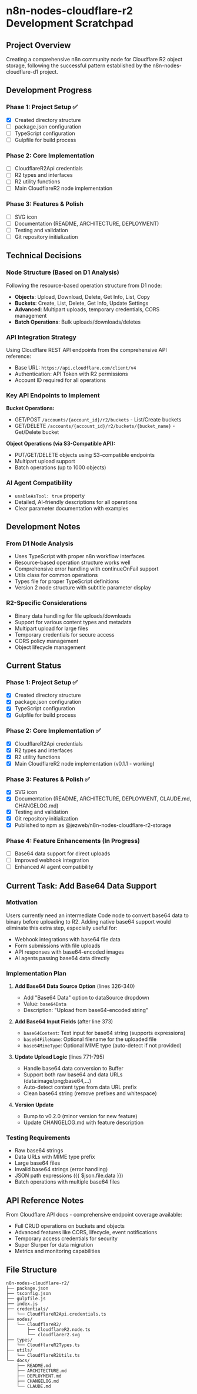 # n8n-nodes-cloudflare-r2 Development Scratchpad

## Project Overview
Creating a comprehensive n8n community node for Cloudflare R2 object storage, following the successful pattern established by the n8n-nodes-cloudflare-d1 project.

## Development Progress

### Phase 1: Project Setup ✅
- [x] Created directory structure
- [ ] package.json configuration
- [ ] TypeScript configuration  
- [ ] Gulpfile for build process

### Phase 2: Core Implementation
- [ ] CloudflareR2Api credentials
- [ ] R2 types and interfaces
- [ ] R2 utility functions
- [ ] Main CloudflareR2 node implementation

### Phase 3: Features & Polish
- [ ] SVG icon
- [ ] Documentation (README, ARCHITECTURE, DEPLOYMENT)
- [ ] Testing and validation
- [ ] Git repository initialization

## Technical Decisions

### Node Structure (Based on D1 Analysis)
Following the resource-based operation structure from D1 node:
- **Objects**: Upload, Download, Delete, Get Info, List, Copy
- **Buckets**: Create, List, Delete, Get Info, Update Settings  
- **Advanced**: Multipart uploads, temporary credentials, CORS management
- **Batch Operations**: Bulk uploads/downloads/deletes

### API Integration Strategy
Using Cloudflare REST API endpoints from the comprehensive API reference:
- Base URL: `https://api.cloudflare.com/client/v4`
- Authentication: API Token with R2 permissions
- Account ID required for all operations

### Key API Endpoints to Implement
**Bucket Operations:**
- GET/POST `/accounts/{account_id}/r2/buckets` - List/Create buckets
- GET/DELETE `/accounts/{account_id}/r2/buckets/{bucket_name}` - Get/Delete bucket

**Object Operations (via S3-Compatible API):**
- PUT/GET/DELETE objects using S3-compatible endpoints
- Multipart upload support
- Batch operations (up to 1000 objects)

### AI Agent Compatibility
- `usableAsTool: true` property
- Detailed, AI-friendly descriptions for all operations
- Clear parameter documentation with examples

## Development Notes

### From D1 Node Analysis
- Uses TypeScript with proper n8n workflow interfaces
- Resource-based operation structure works well
- Comprehensive error handling with continueOnFail support
- Utils class for common operations
- Types file for proper TypeScript definitions
- Version 2 node structure with subtitle parameter display

### R2-Specific Considerations
- Binary data handling for file uploads/downloads
- Support for various content types and metadata
- Multipart upload for large files
- Temporary credentials for secure access
- CORS policy management
- Object lifecycle management

## Current Status

### Phase 1: Project Setup ✅
- [x] Created directory structure
- [x] package.json configuration
- [x] TypeScript configuration  
- [x] Gulpfile for build process

### Phase 2: Core Implementation ✅ 
- [x] CloudflareR2Api credentials
- [x] R2 types and interfaces
- [x] R2 utility functions
- [x] Main CloudflareR2 node implementation (v0.1.1 - working)

### Phase 3: Features & Polish ✅
- [x] SVG icon
- [x] Documentation (README, ARCHITECTURE, DEPLOYMENT, CLAUDE.md, CHANGELOG.md)
- [x] Testing and validation 
- [x] Git repository initialization
- [x] Published to npm as @jezweb/n8n-nodes-cloudflare-r2-storage

### Phase 4: Feature Enhancements (In Progress)
- [ ] Base64 data support for direct uploads
- [ ] Improved webhook integration
- [ ] Enhanced AI agent compatibility

## Current Task: Add Base64 Data Support

### Motivation
Users currently need an intermediate Code node to convert base64 data to binary before uploading to R2. 
Adding native base64 support would eliminate this extra step, especially useful for:
- Webhook integrations with base64 file data
- Form submissions with file uploads
- API responses with base64-encoded images
- AI agents passing base64 data directly

### Implementation Plan
1. **Add Base64 Data Source Option** (lines 326-340)
   - Add "Base64 Data" option to dataSource dropdown
   - Value: `base64Data`
   - Description: "Upload from base64-encoded string"

2. **Add Base64 Input Fields** (after line 373)
   - `base64Content`: Text input for base64 string (supports expressions)
   - `base64FileName`: Optional filename for the uploaded file
   - `base64MimeType`: Optional MIME type (auto-detect if not provided)

3. **Update Upload Logic** (lines 771-795)
   - Handle base64 data conversion to Buffer
   - Support both raw base64 and data URLs (data:image/png;base64,...)
   - Auto-detect content type from data URL prefix
   - Clean base64 string (remove prefixes and whitespace)

4. **Version Update**
   - Bump to v0.2.0 (minor version for new feature)
   - Update CHANGELOG.md with feature description

### Testing Requirements
- Raw base64 strings
- Data URLs with MIME type prefix
- Large base64 files
- Invalid base64 strings (error handling)
- JSON path expressions ({{ $json.file.data }})
- Batch operations with multiple base64 files

## API Reference Notes
From Cloudflare API docs - comprehensive endpoint coverage available:
- Full CRUD operations on buckets and objects
- Advanced features like CORS, lifecycle, event notifications
- Temporary access credentials for security
- Super Slurper for data migration
- Metrics and monitoring capabilities

## File Structure
```
n8n-nodes-cloudflare-r2/
├── package.json
├── tsconfig.json  
├── gulpfile.js
├── index.js
├── credentials/
│   └── CloudflareR2Api.credentials.ts
├── nodes/
│   └── CloudflareR2/
│       ├── CloudflareR2.node.ts
│       └── cloudflarer2.svg
├── types/
│   └── CloudflareR2Types.ts
├── utils/
│   └── CloudflareR2Utils.ts
└── docs/
    ├── README.md
    ├── ARCHITECTURE.md
    ├── DEPLOYMENT.md
    ├── CHANGELOG.md
    └── CLAUDE.md
```